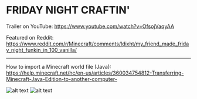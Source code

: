 # FRIDAY NIGHT CRAFTIN'

Trailer on YouTube: https://www.youtube.com/watch?v=OfsojVaqyAA

Featured on Reddit: https://www.reddit.com/r/Minecraft/comments/ldixht/my_friend_made_friday_night_funkin_in_100_vanilla/

---

How to import a Minecraft world file (Java): </br>
https://help.minecraft.net/hc/en-us/articles/360034754812-Transferring-Minecraft-Java-Edition-to-another-computer-

![alt text](https://github.com/danehobrecht/fridaynightcraftin/blob/main/Screenshots/1.png)
![alt text](https://github.com/danehobrecht/fridaynightcraftin/blob/main/Screenshots/2.png)
